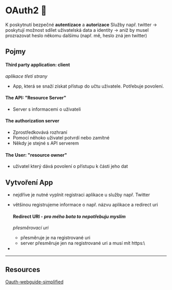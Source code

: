 # OAuth2 🔐

K poskytnutí bezpečné __autentizace__ a __autorizace__
Služby např. twitter -> poskytují možnost sdílet uživatelská data a identity -> aniž by musel prozrazovat heslo někomu
dalšímu (např. mě, heslo zná jen twitter) 

## Pojmy

#### Third party application: client
_aplikace třetí strany_

- App, která se snaží získat přístup do učtu uživatele. Potřebuje povolení. 

#### The API: "Resource Server"

- Server s informacemi o uživateli

#### The authorization server
 
- Zprostředkovává rozhraní
- Pomocí něhoko uživatel potvrdí nebo zamítné
- Někdy je stejné s API serverem

#### The User: "resource owner"
- uživatel který dává povolení o přístupu k části jeho dat
  

## Vytvoření App

- nejdříve je nutné vyplnit registraci aplikace u služby např. Twitter
- většinou registrujeme informace o např. názvu aplikace a redirect uri

	#### Redirect URI - _pro mého bota to nepotřebuju myslím_
	_přesměrovací uri_
	- přesměruje je na registrované uri
	- server přesměruje jen na registrované uri a musí mít https:\\  
- 

---

## Resources
[Oauth-webguide-simplified](https://aaronparecki.com/oauth-2-simplified/#roles)
